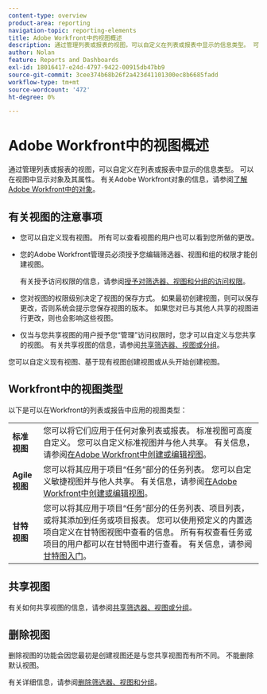 ```yaml
---
content-type: overview
product-area: reporting
navigation-topic: reporting-elements
title: Adobe Workfront中的视图概述
description: 通过管理列表或报表的视图，可以自定义在列表或报表中显示的信息类型。 可以在视图中显示对象及其属性。
author: Nolan
feature: Reports and Dashboards
exl-id: 18016417-e24d-4797-9422-00915db47bb9
source-git-commit: 3cee374b68b26f2a423d41101300ec8b6685fadd
workflow-type: tm+mt
source-wordcount: '472'
ht-degree: 0%

---
```


# Adobe Workfront中的视图概述

<!--Audited: 11/2024-->

通过管理列表或报表的视图，可以自定义在列表或报表中显示的信息类型。 可以在视图中显示对象及其属性。 有关Adobe Workfront对象的信息，请参阅[了解Adobe Workfront中的对象](../../../workfront-basics/navigate-workfront/workfront-navigation/understand-objects.md)。

## 有关视图的注意事项

* 您可以自定义现有视图。 所有可以查看视图的用户也可以看到您所做的更改。
* 您的Adobe Workfront管理员必须授予您编辑筛选器、视图和组的权限才能创建视图。

  有关授予访问权限的信息，请参阅[授予对筛选器、视图和分组的访问权限](../../../administration-and-setup/add-users/configure-and-grant-access/grant-access-fvg.md)。

* 您对视图的权限级别决定了视图的保存方式。 如果最初创建视图，则可以保存更改，否则系统会提示您保存视图的版本。 如果您对已与其他人共享的视图进行更改，则也会影响这些视图。
* 仅当与您共享视图的用户授予您“管理”访问权限时，您才可以自定义与您共享的视图。 有关共享视图的信息，请参阅[共享筛选器、视图或分组](../../../reports-and-dashboards/reports/reporting-elements/share-filter-view-grouping.md)。

您可以自定义现有视图、基于现有视图创建视图或从头开始创建视图。

## Workfront中的视图类型

以下是可以在Workfront的列表或报告中应用的视图类型：

<table style="table-layout:auto">
    <tr>
        <td><strong>标准视图</strong></td>
        <td>您可以将它们应用于任何对象列表或报表。 标准视图可高度自定义。 您可以自定义标准视图并与他人共享。 有关信息，请参阅<a href="/help/quicksilver/reports-and-dashboards/reports/reporting-elements/create-edit-views.md">在Adobe Workfront中创建或编辑视图</a>。</td>
    </tr>
    <tr>
        <td><strong>Agile视图</strong></td>
        <td>您可以将其应用于项目“任务”部分的任务列表。 您可以自定义敏捷视图并与他人共享。 有关信息，请参阅<a href="/help/quicksilver/reports-and-dashboards/reports/reporting-elements/create-edit-views.md">在Adobe Workfront中创建或编辑视图</a>。</td>
    </tr>
    <tr>
        <td><strong>甘特视图</strong></td>
        <td>您可以将其应用于项目“任务”部分的任务列表、项目列表，或将其添加到任务或项目报表。 您可以使用预定义的内置选项自定义在甘特图视图中查看的信息。 所有有权查看任务或项目的用户都可以在甘特图中进行查看。 有关信息，请参阅<a href="/help/quicksilver/manage-work/gantt-chart/use-the-gantt-chart/get-started-with-gantt.md">甘特图入门</a>。</td>
       </tr>
</table>

<!--NOTE FOR MAYBE LATER: consider adding calendar and board views, or Milestone view (not customizable) to this list of views (above)?! -->

## 共享视图

有关如何共享视图的信息，请参阅[共享筛选器、视图或分组](../../../reports-and-dashboards/reports/reporting-elements/share-filter-view-grouping.md)。

## 删除视图

删除视图的功能会因您最初是创建视图还是与您共享视图而有所不同。 不能删除默认视图。

有关详细信息，请参阅[删除筛选器、视图和分组](../../../reports-and-dashboards/reports/reporting-elements/remove-filters-views-groupings.md)。


